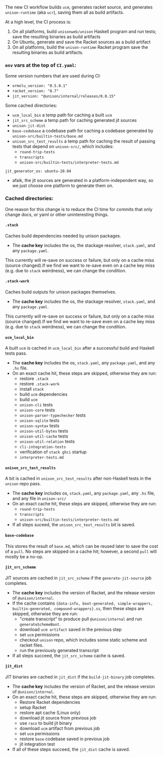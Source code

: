 The new CI workflow builds `ucm`, generates racket source, and generates `unison-runtime` (aka `ucr`), saving them all as build artifacts.

At a high level, the CI process is:
1. On all platforms, build `unisonweb/unison` Haskell program and run tests; save the resulting binaries as build artifacts
2. On Ubuntu, generate and save the Racket sources as a build artifact
3. On all platforms, build the `unison-runtime` Racket program save the resulting binaries as build artifacts.

### `env` vars at the top of `CI.yaml`:
Some version numbers that are used during CI:
- `ormolu_version: "0.5.0.1"`
- `racket_version: "8.7"`
- `jit_version: "@unison/internal/releases/0.0.15"`

Some cached directories:
  - `ucm_local_bin` a temp path for caching a built `ucm`
  - `jit_src_scheme` a temp path for caching generated jit sources
  - `unison-jit-dist`
  - `base-codebase` a codebase path for caching a codebase generated by `unison-src/builtin-tests/base.md`
  - `unison_src_test_results` a temp path for caching the result of passing tests that depend on `unison-src/`, which includes:
    - `round-trip-tests`
    - `transcripts`
    - `unison-src/builtin-tests/interpreter-tests.md`

`jit_generator_os: ubuntu-20.04`
  - afaik, the jit sources are generated in a platform-independent way, so we just choose one platform to generate them on.

### Cached directories:

One reason for this change is to reduce the CI time for commits that only change docs, or yaml or other uninteresting things.

#### `.stack`
Caches build dependencies needed by unison packages.

- The **cache key** includes the os, the stackage resolver, `stack.yaml`, and any `package.yaml`.

This currently will re-save on success or failure, but only on a cache miss (source changed).If we find we want to re-save even on a cache key miss (e.g. due to `stack` weirdness), we can change the condition.

#### `.stack-work`
Caches build outputs for unison packages themselves.

- The **cache key** includes the os, the stackage resolver, `stack.yaml`, and any `package.yaml`.

This currently will re-save on success or failure, but only on a cache miss (source changed).If we find we want to re-save even on a cache key miss (e.g. due to `stack` weirdness), we can change the condition.

#### `ucm_local_bin`
A built `ucm` is cached in `ucm_local_bin` after a successful build and Haskell tests pass.
- The **cache key** includes the os, `stack.yaml`, any `package.yaml`, and any `.hs` file.
- On an exact cache hit, these steps are skipped, otherwise they are run:
	- restore `.stack`
	- restore `.stack-work`
	- install `stack`
	- build `ucm` dependencies
	- build `ucm`
	- `unison-cli` tests
	- `unison-core` tests
	- `unison-parser-typechecker` tests
	- `unison-sqlite` tests
	- `unison-syntax` tests
	- `unison-util-bytes` tests
	- `unison-util-cache` tests
	- `unison-util-relation` tests
	- `cli-integration-tests`
	- verification of `stack ghci` startup
	- `interpreter-tests.md`

#### `unison_src_test_results`
A bit is cached in `unison_src_test_results` after non-Haskell tests in the `unison` repo pass.
- The **cache key** includes os, `stack.yaml`, any `package.yaml`, any `.hs` file, and any file in `unison-src/`
- On an exact cache hit, these steps are skipped, otherwise they are run:
    - `round-trip-tests`
    - `transcripts`
    - `unison-src/builtin-tests/interpreter-tests.md`
- If all steps suceed, the `unison_src_test_results` bit is saved.

#### `base-codebase`
This stores the result of `base.md`, which can be reused later to save the cost of a `pull`.
No steps are skipped on a cache hit; however, a second `pull` will mostly be a no-op.

#### `jit_src_scheme`
JIT sources are cached in `jit_src_scheme` if the `generate-jit-source` job completes.
- The **cache key** includes the version of Racket, and the release version of `@unison/internal`.
- If the cache contains `{data-info, boot-generated, simple-wrappers, builtin-generated, compound-wrappers}.ss`, then these steps are skipped, otherwise they are run:
	- "create transcript" to produce pull `@unison/internal` and run `generateSchemeBoot`.
	- download `ucm artifact` saved in the previous step
	- set `ucm` permissions
	- checkout `unison` repo, which includes some static scheme and racket files.
	- run the previously generated transcript
- If all steps succeed, the `jit_src_scheme` cache is saved.

#### `jit_dist`
JIT binaries are cached in `jit_dist` if the `build-jit-binary` job completes.
- The **cache key** includes the version of Racket, and the release version of `@unison/internal`.
- On an exact cache hit, these steps are skipped, otherwise they are run:
	- Restore Racket dependencies
	- setup Racket
	- restore apt cache (Linux only)
	- download jit source from previous job
	- use `raco` to build jit binary
	- download `ucm` artifact from previous job
	- set `ucm` permissions
	- restore `base` codebase saved in previous job
	- jit integration test
- If all of these steps succeed, the `jit_dist` cache is saved.
